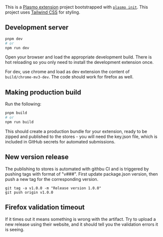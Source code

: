 This is a [Plasmo extension](https://docs.plasmo.com/) project bootstrapped with [`plasmo init`](https://www.npmjs.com/package/plasmo).
This project uses [Tailwind CSS](https://tailwindcss.com/) for styling.

## Development server
```bash
pnpm dev
# or
npm run dev
```

Open your browser and load the appropriate development build.
There is hot reloading so you only need to install the development extension once.

For dev, use chrome and load as dev extension the content of `build/chrome-mv3-dev`. The code should work for firefox as well.


## Making production build

Run the following:

```bash
pnpm build
# or
npm run build
```

This should create a production bundle for your extension, ready to be zipped and published to the stores - 
you will need the key.json file, which is included in GitHub secrets for automated submissions.

## New version release
The publishing to stores is automated with githbu CI and is triggered by pushing tags with format of "v###". 
First update package.json version, then push a new tag for the corresponding version.
```
git tag -a v1.0.0 -m "Release version 1.0.0"
git push origin v1.0.0
```

## Firefox validation timeout
If it times out it means something is wrong with the artifact. Try to upload a new release using their website, and it should tell you the validation errors it is seeing.
